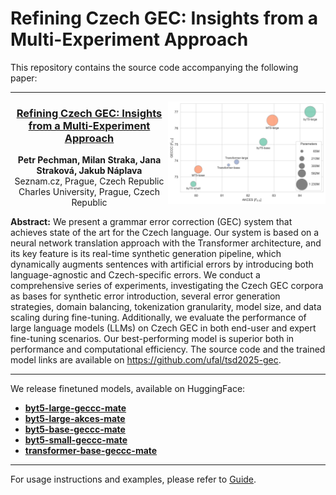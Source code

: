 # Refining Czech GEC: Insights from a Multi-Experiment Approach

This repository contains the source code accompanying the following paper:

---

<img src="figures/bubble_chart.svg" alt="Bubble chart" align="right" style="width: 50%">

<h3 align="center"><a href="https://arxiv.org/pdf/2506.22402">Refining Czech GEC: Insights from a Multi-Experiment Approach</a></h3>

<p align="center">
  <b>Petr Pechman, Milan Straka, Jana Straková, Jakub Náplava</b><br>
  Seznam.cz, Prague, Czech Republic<br>
  Charles University, Prague, Czech Republic
</p>

**Abstract:**  We present a grammar error correction (GEC) system that achieves
state of the art for the Czech language. Our system is based on a neural network
translation approach with the Transformer architecture, and its key feature is
its real-time synthetic generation pipeline, which dynamically augments
sentences with artificial errors by introducing both language-agnostic and
Czech-specific errors. We conduct a comprehensive series of experiments,
investigating the Czech GEC corpora as bases for synthetic error introduction,
several error generation strategies, domain balancing, tokenization granularity,
model size, and data scaling during fine-tuning. Additionally, we evaluate the
performance of large language models (LLMs) on Czech GEC in both end-user and
expert fine-tuning scenarios. Our best-performing model is superior both in
performance and computational efficiency. The source code and the trained model
links are available on https://github.com/ufal/tsd2025-gec. <br clear="both">

---

We release finetuned models, available on HuggingFace:

- [**byt5-large-geccc-mate**](https://huggingface.co/ufal/byt5-large-geccc-mate)
- [**byt5-large-akces-mate**](https://huggingface.co/ufal/byt5-large-akces-mate)
- [**byt5-base-geccc-mate**](https://huggingface.co/ufal/byt5-base-geccc-mate)
- [**byt5-small-geccc-mate**](https://huggingface.co/ufal/byt5-small-geccc-mate)
- [**transformer-base-geccc-mate**](https://huggingface.co/ufal/transformer-base-geccc-mate)

---

For usage instructions and examples, please refer to [Guide](./guide.md).
